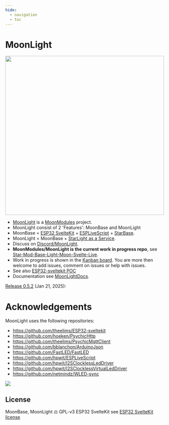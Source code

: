 ```yaml
---
hide:
  - navigation
  - toc
---
```


# MoonLight

<img width="500" src="https://github.com/user-attachments/assets/de0ab735-d547-462e-b7e3-c3f819bf9283" />

* [MoonLight](https://github.com/MoonModules/MoonLight) is a [MoonModules](https://moonmodules.org) project.
* MoonLight consist of 2 'Features': MoonBase and MoonLight
* MoonBase = [ESP32 SvelteKit](https://github.com/theelims/ESP32-sveltekit) + [ESPLiveScript]([https://github.com/hpwit/StarLight/tree/StarAsAService](https://github.com/hpwit/ESPLiveScript)) + [StarBase](https://github.com/ewoudwijma/StarBase).
* MoonLight = MoonBase + [StarLight as a Service](https://github.com/ewowi/StarLight/tree/StarAsAService). 
* Discuss on [Discord/MoonLight](https://discord.gg/TC8NSUSCdV).
* **MoonModules/MoonLight is the current work in progress repo**, see [Star-Mod-Base-Light-Moon-Svelte-Live](https://moonmodules.org/Star-Mod-Base-Light-Moon-Svelte-Live). 
* Work in progress is shown in the [Kanban board](https://github.com/users/MoonModules/projects/2). You are more then welcome to add issues, comment on issues or help with issues.
* See also [ESP32-sveltekit POC](https://github.com/theelims/ESP32-sveltekit/issues/68)
* Documentation see [MoonLightDocs](https://moonmodules.org/MoonLight/).

[Release 0.5.2](https://github.com/MoonModules/MoonLight/releases/tag/v0.5.2) (Jan 21, 2025): 

# Acknowledgements

MoonLight uses the following repositories:

* https://github.com/theelims/ESP32-sveltekit
* https://github.com/hoeken/PsychicHttp
* https://github.com/theelims/PsychicMqttClient
* https://github.com/bblanchon/ArduinoJson
* https://github.com/FastLED/FastLED
* https://github.com/hpwit/ESPLiveScript
* https://github.com/hpwit/I2SClocklessLedDriver
* https://github.com/hpwit/I2SClocklessVirtualLedDriver
* https://github.com/netmindz/WLED-sync

<img src="https://github.com/user-attachments/assets/c655d610-53eb-4dd3-8e9e-0cfa23b97bb4"/>

## License

MoonBase, MoonLight ⚖️ GPL-v3
ESP32 SvelteKit see [ESP32 SvelteKit license](https://github.com/theelims/ESP32-sveltekit?tab=License-1-ov-file#)